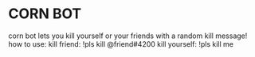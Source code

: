 # CORN BOT
corn bot lets you kill yourself or your friends with a random kill message!
how to use:
    kill friend:
        !pls kill @friend#4200
    kill yourself:
        !pls kill me
